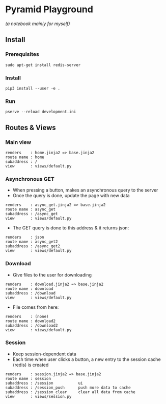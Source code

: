 # Pyramid Playground
*(a notebook mainly for myself)*

## Install

### Prerequisites
```
sudo apt-get install redis-server
```

### Install
```
pip3 install --user -e .
```

### Run
```
pserve --reload development.ini 
```

## Routes & Views

### Main view
```
renders    : home.jinja2 => base.jinja2
route name : home
subaddress : /
view       : views/default.py
```

### Asynchronous GET
- When pressing a button, makes an asynchronous query to the server
- Once the query is done, update the page with new data
```
renders    : async_get.jinja2 => base.jinja2
route name : async_get
subaddress : /async_get
view       : views/default.py
```
- The GET query is done to this address & it returns json:
```
renders    : json
route name : async_get2
subaddress : /async_get2
view       : views/default.py
```

### Download
- Give files to the user for downloading
```
renders    : download.jinja2 => base.jinja2
route name : download
subaddress : /download
view       : views/default.py
```
- File comes from here:
```
renders    : (none)
route name : download2
subaddress : /download2
view       : views/default.py
```

### Session
- Keep session-dependent data
- Each time when user clicks a button, a new entry to the session cache (redis) is created
```
renders    : session.jinja2 => base.jinja2
route name : session
subaddress : /session           ui
subaddress : /session_push      push more data to cache
subaddress : /session_clear     clear all data from cache
view       : views/session.py
```
